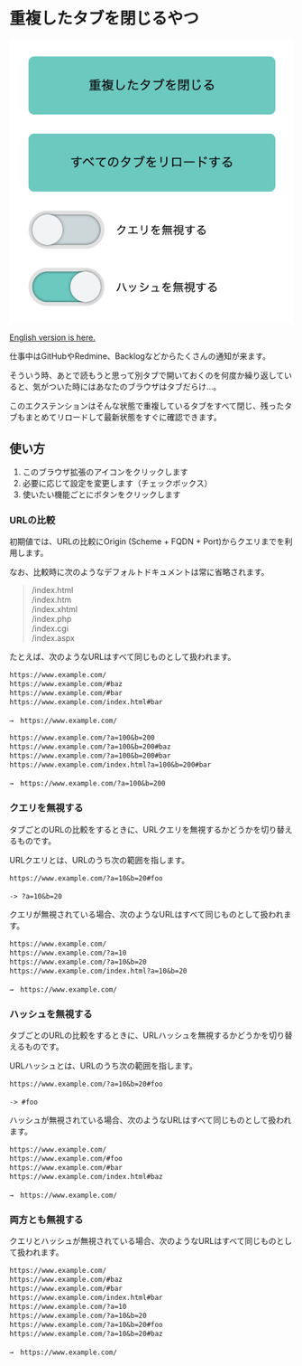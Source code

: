 # 重複したタブを閉じるやつ

![](./images/main--ja.png)

[English version is here.](./README--ja.md)

仕事中はGitHubやRedmine、Backlogなどからたくさんの通知が来ます。

そういう時、あとで読もうと思って別タブで開いておくのを何度か繰り返していると、気がついた時にはあなたのブラウザはタブだらけ…。

このエクステンションはそんな状態で重複しているタブをすべて閉じ、残ったタブもまとめてリロードして最新状態をすぐに確認できます。

## 使い方

1. このブラウザ拡張のアイコンをクリックします
2. 必要に応じて設定を変更します（チェックボックス）
3. 使いたい機能ごとにボタンをクリックします

### URLの比較

初期値では、URLの比較にOrigin (Scheme + FQDN + Port)からクエリまでを利用します。

なお、比較時に次のようなデフォルトドキュメントは常に省略されます。

> /index.html  
> /index.htm  
> /index.xhtml  
> /index.php  
> /index.cgi  
> /index.aspx

たとえば、次のようなURLはすべて同じものとして扱われます。

```
https://www.example.com/
https://www.example.com/#baz
https://www.example.com/#bar
https://www.example.com/index.html#bar

→　https://www.example.com/
```

```
https://www.example.com/?a=100&b=200
https://www.example.com/?a=100&b=200#baz
https://www.example.com/?a=100&b=200#bar
https://www.example.com/index.html?a=100&b=200#bar

→　https://www.example.com/?a=100&b=200
```

### クエリを無視する

タブごとのURLの比較をするときに、URLクエリを無視するかどうかを切り替えるものです。

URLクエリとは、URLのうち次の範囲を指します。

```
https://www.example.com/?a=10&b=20#foo

-> ?a=10&b=20
```

クエリが無視されている場合、次のようなURLはすべて同じものとして扱われます。

```
https://www.example.com/
https://www.example.com/?a=10
https://www.example.com/?a=10&b=20
https://www.example.com/index.html?a=10&b=20

→　https://www.example.com/
```

### ハッシュを無視する

タブごとのURLの比較をするときに、URLハッシュを無視するかどうかを切り替えるものです。

URLハッシュとは、URLのうち次の範囲を指します。

```
https://www.example.com/?a=10&b=20#foo

-> #foo
```

ハッシュが無視されている場合、次のようなURLはすべて同じものとして扱われます。

```
https://www.example.com/
https://www.example.com/#foo
https://www.example.com/#bar
https://www.example.com/index.html#baz

→　https://www.example.com/
```

### 両方とも無視する

クエリとハッシュが無視されている場合、次のようなURLはすべて同じものとして扱われます。

```
https://www.example.com/
https://www.example.com/#baz
https://www.example.com/#bar
https://www.example.com/index.html#bar
https://www.example.com/?a=10
https://www.example.com/?a=10&b=20
https://www.example.com/?a=10&b=20#foo
https://www.example.com/?a=10&b=20#baz

→　https://www.example.com/
```
